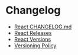 # Changelog

- [React CHANGELOG.md](https://github.com/facebook/react/blob/master/CHANGELOG.md)
- [React Releases](https://github.com/facebook/react/releases)
- [React Versions](https://reactjs.org/versions/)
- [Versioning Policy](https://reactjs.org/docs/faq-versioning.html)
